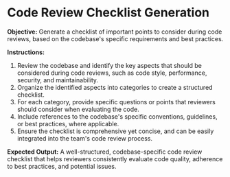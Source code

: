 # Code Review Checklist Generation

**Objective:** Generate a checklist of important points to consider during code reviews, based on the codebase's specific requirements and best practices.

**Instructions:**
1. Review the codebase and identify the key aspects that should be considered during code reviews, such as code style, performance, security, and maintainability.
2. Organize the identified aspects into categories to create a structured checklist.
3. For each category, provide specific questions or points that reviewers should consider when evaluating the code.
4. Include references to the codebase's specific conventions, guidelines, or best practices, where applicable.
5. Ensure the checklist is comprehensive yet concise, and can be easily integrated into the team's code review process.

**Expected Output:** A well-structured, codebase-specific code review checklist that helps reviewers consistently evaluate code quality, adherence to best practices, and potential issues.
